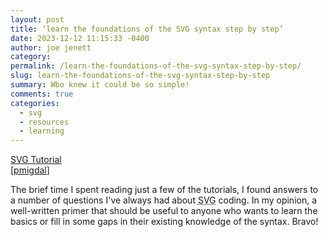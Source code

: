 ```yaml
---
layout: post
title: ‘learn the foundations of the SVG syntax step by step’
date: 2023-12-12 11:15:33 -0400
author: joe jenett
category: 
permalink: /learn-the-foundations-of-the-svg-syntax-step-by-step/
slug: learn-the-foundations-of-the-svg-syntax-step-by-step
summary: Wbo knew it could be so simple!
comments: true
categories:
  - svg
  - resources
  - learning
---
```

<a title="SVG Tutorial - Learn how to code images in HTML with SVG" href="https://svg-tutorial.com/">SVG Tutorial</a><br>[<a href="https://pinboard.in/u:pmigdal">pmigdal</a>]
<p>
The brief time I spent reading just a few of the tutorials, I found answers to a number of questions I've always had about <abbr title="Scalable Vector Graphics">SVG</abbr> coding. In my opinion, a well-written primer that should be useful to anyone who wants to learn the basics or fill in some gaps in their existing knowledge of the syntax. Bravo!
</p>
<a href="https://brid.gy/publish/mastodon"></a>